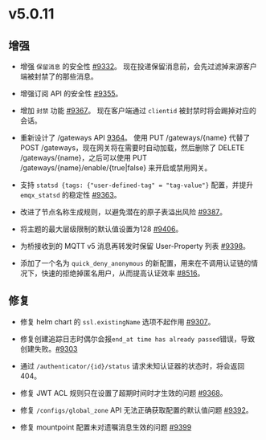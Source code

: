 # v5.0.11

## 增强

- 增强 `保留消息` 的安全性 [#9332](https://github.com/emqx/emqx/pull/9332)。
  现在投递保留消息前，会先过滤掉来源客户端被封禁了的那些消息。

- 增强订阅 API 的安全性 [#9355](https://github.com/emqx/emqx/pull/9355)。

- 增加 `封禁` 功能 [#9367](https://github.com/emqx/emqx/pull/9367)。
  现在客户端通过 `clientid` 被封禁时将会踢掉对应的会话。

- 重新设计了 /gateways API [9364](https://github.com/emqx/emqx/pull/9364)。
  使用 PUT /gateways/{name} 代替了 POST /gateways，现在网关将在需要时自动加载，然后删除了 DELETE /gateways/{name}，之后可以使用 PUT /gateways/{name}/enable/{true|false} 来开启或禁用网关。

- 支持 `statsd {tags: {"user-defined-tag" = "tag-value"}` 配置，并提升 `emqx_statsd` 的稳定性 [#9363](http://github.com/emqx/emqx/pull/9363)。

- 改进了节点名称生成规则，以避免潜在的原子表溢出风险 [#9387](https://github.com/emqx/emqx/pull/9387)。

- 将主题的最大层级限制的默认值设置为128 [#9406](https://github.com/emqx/emqx/pull/9406)。

- 为桥接收到的 MQTT v5 消息再转发时保留 User-Property 列表 [#9398](https://github.com/emqx/emqx/pull/9398)。

- 添加了一个名为 `quick_deny_anonymous` 的新配置，用来在不调用认证链的情况下，快速的拒绝掉匿名用户，从而提高认证效率 [#8516](https://github.com/emqx/emqx/pull/8516)。

## 修复

- 修复 helm chart 的 `ssl.existingName` 选项不起作用 [#9307](https://github.com/emqx/emqx/issues/9307)。

- 修复创建追踪日志时偶尔会报`end_at time has already passed`错误，导致创建失败。[#9303](https://github.com/emqx/emqx/pull/9303)

- 通过 `/authenticator/{id}/status` 请求未知认证器的状态时，将会返回 404。

- 修复 JWT ACL 规则只在设置了超期时间时才生效的问题 [#9368](https://github.com/emqx/emqx/pull/9368)。

- 修复 `/configs/global_zone` API 无法正确获取配置的默认值问题 [#9392](https://github.com/emqx/emqx/pull/9392)。

- 修复 mountpoint 配置未对遗嘱消息生效的问题 [#9399](https://github.com/emqx/emqx/pull/9399)
